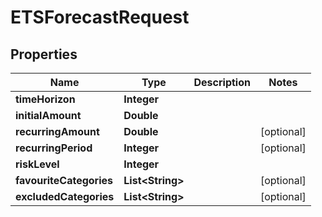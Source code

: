 

# ETSForecastRequest


## Properties

Name | Type | Description | Notes
------------ | ------------- | ------------- | -------------
**timeHorizon** | **Integer** |  | 
**initialAmount** | **Double** |  | 
**recurringAmount** | **Double** |  |  [optional]
**recurringPeriod** | **Integer** |  |  [optional]
**riskLevel** | **Integer** |  | 
**favouriteCategories** | **List&lt;String&gt;** |  |  [optional]
**excludedCategories** | **List&lt;String&gt;** |  |  [optional]



